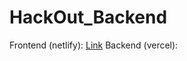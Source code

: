 # HackOut_Backend

Frontend (netlify): <a href="https://64ec5d238de23f6fbb29b6a2--fastidious-swan-f16923.netlify.app/">Link</a>
Backend (vercel): <a href="https://hack-out-backend.vercel.app"></a>
